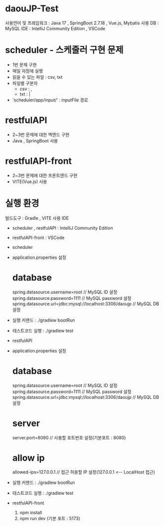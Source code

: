 # daouJP-Test

사용언어 및 프레임워크 : Java 17 , SpringBoot 2.7.18 , Vue.js, Mybatis
사용 DB : MySQL
IDE : IntelliJ Community Edition , VSCode

# scheduler - 스케줄러 구현 문제
- 1번 문제 구현
- 매일 자정에 실행
- 읽을 수 있는 파일 : csv, txt
- 파일별 구분자
  - csv : ,
  - txt : |
- 'scheduler/app/input/' : inputFile 경로

# restfulAPI
- 2~3번 문제에 대한 백엔드 구현
- Java , SpringBoot 사용

# restfulAPI-front
- 2~3번 문제에 대한 프론트엔드 구현
- VITE(Vue.js) 사용

# 실행 환경
빌드도구 : Gradle , VITE
사용 IDE
 - scheduler , restfulAPI : IntelliJ Community Edition
 - restfulAPI-front : VSCode

- scheduler
 - application.properties 설정
   # database
    spring.datasource.username=root // MySQL ID 설정
    spring.datasource.password=1111 // MySQL password 설정
    spring.datasource.url=jdbc:mysql://localhost:3306/daoujp // MySQL DB 설정
 - 실행 커맨드 : ./gradlew bootRun
 - 테스트코드 실행 : ./gradlew test


- restfulAPI
 - application.properties 설정
   # database
    spring.datasource.username=root // MySQL ID 설정
    spring.datasource.password=1111 // MySQL password 설정
    spring.datasource.url=jdbc:mysql://localhost:3306/daoujp // MySQL DB 설정
   # server
    server.port=8080 // 사용할 포트번호 설정(기본포트 : 8080)

   # allow ip
    allowed-ips=127.0.0.1 // 접근 허용할 IP 설정(127.0.0.1 <-- LocalHost 접근)

  - 실행 커맨드 : ./gradlew bootRun
  - 테스트코드 실행 : ./gradlew test

- restfulAPI-front
  1. npm install
  2. npm run dev (기본 포트 : 5173)
  